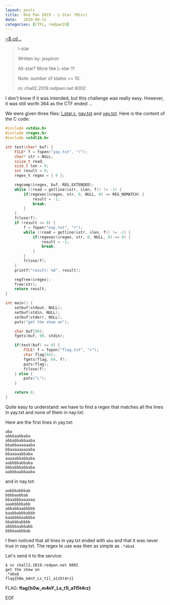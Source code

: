 ```yaml
---
layout: posts
title:  Red Pwn 2019 - L-Star (Misc)
date:   2019-08-12
categories: [CTFs, redpwn19]
---
```


[~$ cd ..](/ctfs/redpwn19/2019/08/12/index.html)

>l-star
>
>Written by: jespiron
>
>All-star? More like L-star !!!
>
>Note: number of states <= 10.
>
>nc chall2.2019.redpwn.net 6002

I don't know if it was intended, but this challenge was really easy. However, it was still worth 364 as the CTF ended ...

We were given three files: [l_star.c](/assets/res/CTFs/redpwn19/l_star/l_star.c), [nay.txt](/assets/res/CTFs/redpwn19/l_star/nay.txt) and [yay.txt](/assets/res/CTFs/redpwn19/l_star/yay.txt). Here is the content of the C code:

```c
#include <stdio.h>
#include <regex.h>
#include <stdlib.h>

int test(char* buf) {
    FILE* f = fopen("yay.txt", "r");
    char* str = NULL;
    ssize_t read;
    size_t len = 0;
    int result = 0;
    regex_t regex = { 0 };

    regcomp(&regex, buf, REG_EXTENDED);
    while ((read = getline(&str, &len, f)) != -1) {
        if(regexec(&regex, str, 0, NULL, 0) == REG_NOMATCH) {
            result = -1;
            break;
        }
    }
    fclose(f);
    if (result >= 0) {
        f = fopen("nay.txt", "r");
        while ((read = getline(&str, &len, f)) != -1) {
            if(regexec(&regex, str, 0, NULL, 0) == 0) {
                result = -1;
                break;
            }
        }
        fclose(f);
    }
    printf("result: %d", result);

    regfree(&regex);
    free(str);
    return result;
}

int main() {
    setbuf(stdout, NULL);
    setbuf(stdin, NULL);
    setbuf(stderr, NULL);
    puts("get the show on");

    char buf[90];
    fgets(buf, 90, stdin);

    if(test(buf) == 0) {
        FILE* f = fopen("flag.txt", "r");
        char flag[64];
        fgets(flag, 64, f);
        puts(flag);
        fclose(f);
    } else {
        puts("L");
    }

    return 0;
}
```

Quite easy to understand: we have to find a regex that matches all the lines in yay.txt and none of them in nay.txt:

Here are the first lines in yay.txt:

```
aba
abbbaabbaba
abbabbabbaaba
bbabbaaaaaaba
bbaaaaaaaaaba
bbaaaaabbaba
aaaaabbabbaba
aabbbbabbaba
bbbabbbabbaba
aabbbaabbaaba
```

and in nay.txt:

```
aabbbabbbab
bbbbaabbab
bbaabbbaaaaaa
aaabbbbbabb
abbabbaabbbbb
baabbabbbabbb
baabbbbaabbba
bbabbbabbbb
abbbbaabbabb
bbbbaabbbab
```

I then noticed that all lines in yay.txt ended with `aba` and that it was never true in nay.txt. The regex to use was then as simple as `.*aba$`

Let's send it to the service:

```
$ nc chall2.2019.redpwn.net 6002
get the show on
.*aba$
flag{h0w_m4nY_Ls_t1l_a115t4rz}

```

FLAG: **flag{h0w_m4nY_Ls_t1l_a115t4rz}**

EOF

